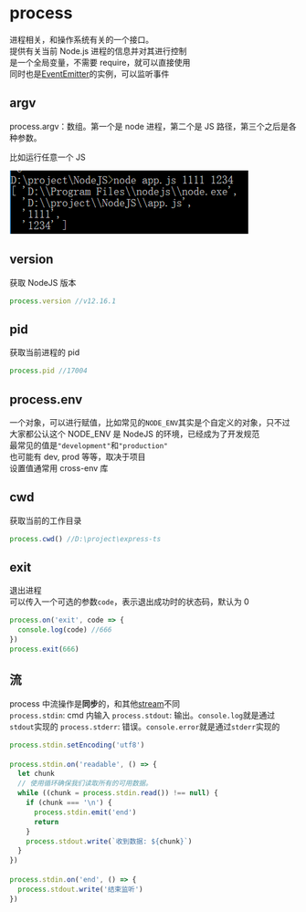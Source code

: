 # process

进程相关，和操作系统有关的一个接口。  
提供有关当前 Node.js 进程的信息并对其进行控制  
是一个全局变量，不需要 require，就可以直接使用  
同时也是[EventEmitter](./002_event_loop.md)的实例，可以监听事件

## argv

process.argv：数组。第一个是 node 进程，第二个是 JS 路径，第三个之后是各种参数。

比如运行任意一个 JS

![](../images/0d2b050614f4fd3eb88ace1164824afc.png)

## version

获取 NodeJS 版本

```js
process.version //v12.16.1
```

## pid

获取当前进程的 pid

```js
process.pid //17004
```

## process.env

一个对象，可以进行赋值，比如常见的`NODE_ENV`其实是个自定义的对象，只不过大家都公认这个 NODE_ENV 是 NodeJS 的环境，已经成为了开发规范  
最常见的值是`"development"`和`"production"`  
也可能有 dev, prod 等等，取决于项目  
设置值通常用 cross-env 库

## cwd

获取当前的工作目录

```js
process.cwd() //D:\project\express-ts
```

## exit

退出进程  
可以传入一个可选的参数`code`，表示退出成功时的状态码，默认为 0

```js
process.on('exit', code => {
  console.log(code) //666
})
process.exit(666)
```

## 流

process 中流操作是**同步**的，和其他[stream](./006_stream.md)不同  
`process.stdin`: cmd 内输入
`process.stdout`: 输出。`console.log`就是通过`stdout`实现的
`process.stderr`: 错误。`console.error`就是通过`stderr`实现的

```js
process.stdin.setEncoding('utf8')

process.stdin.on('readable', () => {
  let chunk
  // 使用循环确保我们读取所有的可用数据。
  while ((chunk = process.stdin.read()) !== null) {
    if (chunk === '\n') {
      process.stdin.emit('end')
      return
    }
    process.stdout.write(`收到数据: ${chunk}`)
  }
})

process.stdin.on('end', () => {
  process.stdout.write('结束监听')
})
```
